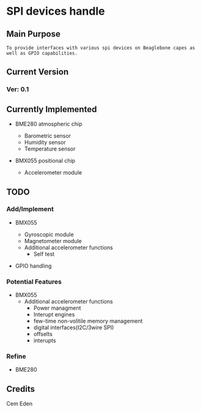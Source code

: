# SPI devices handle

## Main Purpose
	To provide interfaces with various spi devices on Beaglebone capes as well as GPIO capabilities.

## Current Version
### Ver: 0.1

## Currently Implemented

* BME280 atmospheric chip
  - Barometric sensor
  - Humidity sensor
  - Temperature sensor

* BMX055 positional chip
  - Accelerometer module

## TODO
### Add/Implement

* BMX055
  - Gyroscopic module
  - Magnetometer module
  - Additional accelerometer functions
    - Self test

* GPIO handling

### Potential Features

* BMX055
  - Additional accelerometer functions
    - Power managment
    - Interupt engines
    - few-time non-volitile memory management
    - digital interfaces(I2C/3wire SPI)
    - offselts
    - interupts

### Refine

* BME280

## Credits
Cem Eden

